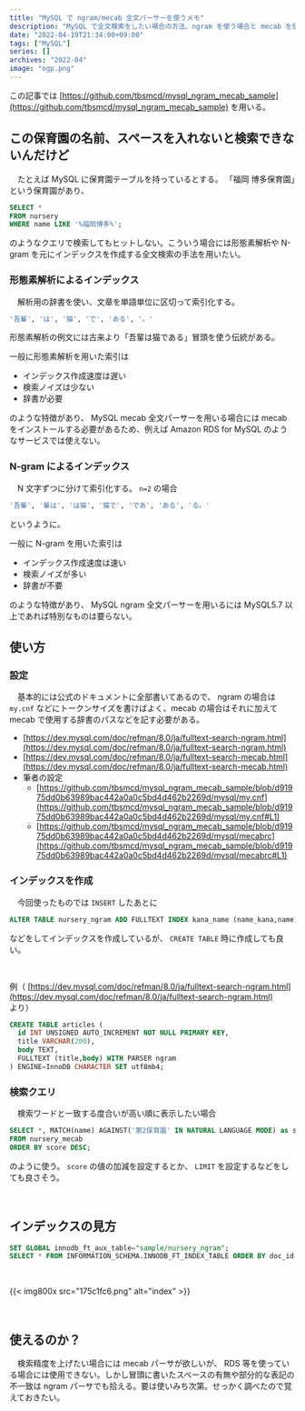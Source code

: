 ```yaml
---
title: "MySQL で ngram/mecab 全文パーサーを使うメモ"
description: "MySQL で全文検索をしたい場合の方法、ngram を使う場合と mecab を使う場合について。"
date: "2022-04-19T21:34:00+09:00"
tags: ["MySQL"]
series: []
archives: "2022-04"
image: "ogp.png"
---
```



この記事では [https://github.com/tbsmcd/mysql_ngram_mecab_sample](https://github.com/tbsmcd/mysql_ngram_mecab_sample) を用いる。

## この保育園の名前、スペースを入れないと検索できないんだけど

　たとえば MySQL に保育園テーブルを持っているとする。 「福岡 博多保育園」という保育園があり、


```sql
SELECT *
FROM nursery
WHERE name LIKE '%福岡博多%';
```

のようなクエリで検索してもヒットしない。こういう場合には形態素解析や N-gram を元にインデックスを作成する全文検索の手法を用いたい。

### 形態素解析によるインデックス

　解析用の辞書を使い、文章を単語単位に区切って索引化する。


```sql
'吾輩', 'は', '猫', 'で', 'ある', '。'
```

形態素解析の例文には古来より「吾輩は猫である」冒頭を使う伝統がある。

一般に形態素解析を用いた索引は

- インデックス作成速度は遅い
- 検索ノイズは少ない
- 辞書が必要

のような特徴があり、 MySQL mecab 全文パーサーを用いる場合には mecab をインストールする必要があるため、例えば Amazon RDS for MySQL のようなサービスでは使えない。

### N-gram によるインデックス

　N 文字ずつに分けて索引化する。 `n=2` の場合


```sql
'吾輩', '輩は', 'は猫', '猫で', 'であ', 'ある', 'る。'
```

というように。

一般に N-gram を用いた索引は

- インデックス作成速度は速い
- 検索ノイズが多い
- 辞書が不要

のような特徴があり、 MySQL ngram 全文パーサーを用いるには MySQL5.7 以上であれば特別なものは要らない。

## 使い方

### 設定

　基本的には公式のドキュメントに全部書いてあるので、 ngram の場合は `my.cnf` などにトークンサイズを書けばよく、mecab の場合はそれに加えて mecab で使用する辞書のパスなどを記す必要がある。

- [https://dev.mysql.com/doc/refman/8.0/ja/fulltext-search-ngram.html](https://dev.mysql.com/doc/refman/8.0/ja/fulltext-search-ngram.html)
- [https://dev.mysql.com/doc/refman/8.0/ja/fulltext-search-mecab.html](https://dev.mysql.com/doc/refman/8.0/ja/fulltext-search-mecab.html)
- 筆者の設定 
	- [https://github.com/tbsmcd/mysql_ngram_mecab_sample/blob/d91975dd0b63989bac442a0a0c5bd4d462b2269d/mysql/my.cnf](https://github.com/tbsmcd/mysql_ngram_mecab_sample/blob/d91975dd0b63989bac442a0a0c5bd4d462b2269d/mysql/my.cnf#L1)
	- [https://github.com/tbsmcd/mysql_ngram_mecab_sample/blob/d91975dd0b63989bac442a0a0c5bd4d462b2269d/mysql/mecabrc](https://github.com/tbsmcd/mysql_ngram_mecab_sample/blob/d91975dd0b63989bac442a0a0c5bd4d462b2269d/mysql/mecabrc#L1)

### インデックスを作成

　今回使ったものでは `INSERT` したあとに


```sql
ALTER TABLE nursery_ngram ADD FULLTEXT INDEX kana_name (name_kana,name) WITH PARSER ngram;
```

などをしてインデックスを作成しているが、 `CREATE TABLE` 時に作成しても良い。

<br/>

例（ [https://dev.mysql.com/doc/refman/8.0/ja/fulltext-search-ngram.html](https://dev.mysql.com/doc/refman/8.0/ja/fulltext-search-ngram.html) より）


```sql
CREATE TABLE articles (
  id INT UNSIGNED AUTO_INCREMENT NOT NULL PRIMARY KEY,
  title VARCHAR(200),
  body TEXT,
  FULLTEXT (title,body) WITH PARSER ngram
) ENGINE=InnoDB CHARACTER SET utf8mb4;
```

### 検索クエリ

　検索ワードと一致する度合いが高い順に表示したい場合


```sql
SELECT *, MATCH(name) AGAINST('第2保育園' IN NATURAL LANGUAGE MODE) as score
FROM nursery_mecab
ORDER BY score DESC;
```

のように使う。 `score` の値の加減を設定するとか、 `LIMIT` を設定するなどをしても良さそう。

<br/>

## インデックスの見方


```sql
SET GLOBAL innodb_ft_aux_table="sample/nursery_ngram";
SELECT * FROM INFORMATION_SCHEMA.INNODB_FT_INDEX_TABLE ORDER BY doc_id LIMIT 30;
```

<br/>

{{< img800x src="175c1fc6.png" alt="index" >}}

<br/>

## 使えるのか？

　検索精度を上げたい場合には mecab パーサが欲しいが、 RDS 等を使っている場合には使用できない。しかし冒頭に書いたスペースの有無や部分的な表記の不一致は ngram パーサでも拾える。要は使いみち次第。せっかく調べたので覚えておきたい。
